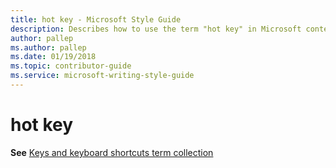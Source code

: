 ```yaml
---
title: hot key - Microsoft Style Guide
description: Describes how to use the term "hot key" in Microsoft content.
author: pallep
ms.author: pallep
ms.date: 01/19/2018
ms.topic: contributor-guide
ms.service: microsoft-writing-style-guide
---
```


# hot key

**See** [Keys and keyboard shortcuts term collection](~/a-z-word-list-term-collections/term-collections/keys-keyboard-shortcuts.md)
